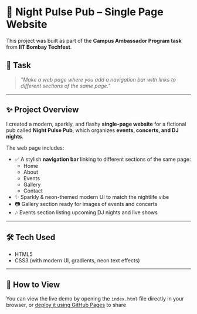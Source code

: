 # 🌟 Night Pulse Pub – Single Page Website

This project was built as part of the **Campus Ambassador Program task** from **IIT Bombay Techfest**.

## 📌 **Task**
> *"Make a web page where you add a navigation bar with links to different sections of the same page."*

---

## ✨ **Project Overview**
I created a modern, sparkly, and flashy **single-page website** for a fictional pub called **Night Pulse Pub**, which organizes **events, concerts, and DJ nights**.

The web page includes:
- ✅ A stylish **navigation bar** linking to different sections of the same page:
  - Home
  - About
  - Events
  - Gallery
  - Contact
- ✨ Sparkly & neon-themed modern UI to match the nightlife vibe
- 📷 Gallery section ready for images of events and concerts
- 🎶 Events section listing upcoming DJ nights and live shows

---

## 🛠 **Tech Used**
- HTML5
- CSS3 (with modern UI, gradients, neon text effects)

---

## 🚀 **How to View**
You can view the live demo by opening the `index.html` file directly in your browser, or [deploy it using GitHub Pages](https://pages.github.com/) to share
